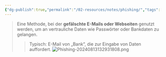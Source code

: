 ```yaml
---
{"dg-publish":true,"permalink":"/02-resources/notes/phishing/","tags":["informatik/malware/phishing","sicherheit/it-sicherheit"],"noteIcon":"","updated":"2025-10-29T12:59:09.086+01:00"}
---
```


>Eine Methode, bei der **gefälschte E-Mails oder Webseiten** genutzt werden, um an vertrauliche Daten wie Passwörter oder Bankdaten zu gelangen.  
>> Typisch: E-Mail von „Bank“, die zur Eingabe von Daten auffordert.
![Phishing-20240813132931808.png](/img/user/02%20-%20RESOURCES/Files/IMG/Phishing-20240813132931808.png)
